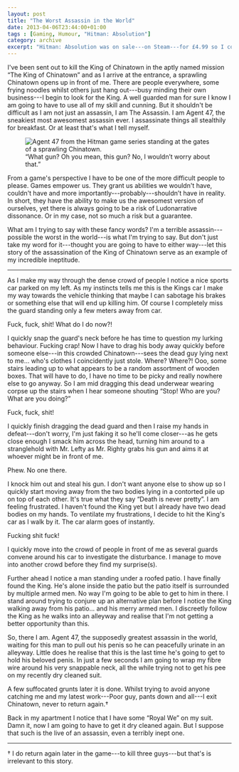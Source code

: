 ```yaml
---
layout: post
title: "The Worst Assassin in the World"
date: 2013-04-06T23:44:00+01:00
tags : [Gaming, Humour, "Hitman: Absolution"]
category: archive
excerpt: "Hitman: Absolution was on sale---on Steam---for £4.99 so I couldn't resist getting the latest instalment in the long running franchise that is the Hitman series. What follows is the recollection of a tale of failure and ineptitude because as it turned out, I am a pretty terrible assassin."
---
```

 I've been sent out to kill the King of Chinatown in the aptly named mission “The King of Chinatown” and as I arrive at the entrance, a sprawling Chinatown opens up in front of me. There are people everywhere, some frying noodles whilst others just hang out---busy minding their own business---I begin to look for the King. A well guarded man for sure I know I am going to have to use all of my skill and cunning. But it shouldn't be difficult as I am not just an assassin, I am The Assassin. I am Agent 47, the sneakiest most awesomest assassin ever. I assassinate things all stealthily for breakfast. Or at least that's what I tell myself.

<figure>
	<img class="js-lazy-load" data-original="/assets/posts/2013/april/the-worst-assassin-in-the-world/hitman-absolution-the-king-of-chinatown.jpg" alt="Agent 47 from the Hitman game series standing at the gates of a sprawling Chinatown.">
	<figcaption>“What gun? Oh you mean, this gun? No, I wouldn’t worry about that.”</figcaption>
</figure>

From a game's perspective I have to be one of the more difficult people to please. Games empower us. They grant us abilities we wouldn't have, couldn't have and more importantly---probably---shouldn’t have in reality. In short, they have the ability to make us the awesomest version of ourselves, yet there is always going to be a risk of Ludonarrative dissonance. Or in my case, not so much a risk but a guarantee.

What am I trying to say with these fancy words? I'm a terrible assassin---possible the worst in the world---is what I'm trying to say. But don't just take my word for it---thought you are going to have to either way---let this story of the assassination of the King of Chinatown serve as an example of my incredible ineptitude.

***

As I make my way through the dense crowd of people I notice a nice sports car parked on my left. As my instincts tells me this is the Kings car I make my way towards the vehicle thinking that maybe I can sabotage his brakes or something else that will end up killing him. Of course I completely miss the guard standing only a few meters away from car.

Fuck, fuck, shit! What do I do now?!

I quickly snap the guard's neck before he has time to question my lurking behaviour. Fucking crap! Now I have to drag his body away quickly before someone else---in this crowded Chinatown---sees the dead guy lying next to me… who's clothes I coincidently just stole. Where? Where?! Ooo, some stairs leading up to what appears to be a random assortment of wooden boxes. That will have to do, I have no time to be picky and really nowhere else to go anyway. So I am mid dragging this dead underwear wearing corpse up the stairs when I hear someone shouting “Stop! Who are you? What are you doing?”

Fuck, fuck, shit!

I quickly finish dragging the dead guard and then I raise my hands in defeat---don't worry, I'm just faking it so he'll come closer---as he gets close enough I smack him across the head, turning him around to a stranglehold with Mr. Lefty as Mr. Righty grabs his gun and aims it at whoever might be in front of me.

Phew. No one there.

I knock him out and steal his gun. I don't want anyone else to show up so I quickly start moving away from the two bodies lying in a contorted pile up on top of each other. It's true what they say “Death is never pretty”. I am feeling frustrated. I haven't found the King yet but I already have two dead bodies on my hands. To ventilate my frustrations, I decide to hit the King's car as I walk by it. The car alarm goes of instantly.

Fucking shit fuck!

<p data-pullquote="It’s true what they say “Death is never pretty”."></p>

I quickly move into the crowd of people in front of me as several guards convene around his car to investigate the disturbance. I manage to move into another crowd before they find my surprise(s).

Further ahead I notice a man standing under a roofed patio. I have finally found the King. He's alone inside the patio but the patio itself is surrounded by multiple armed men. No way I'm going to be able to get to him in there. I stand around trying to conjure up an alternative plan before I notice the King walking away from his patio… and his merry armed men. I discreetly follow the King as he walks into an alleyway and realise that I'm not getting a better opportunity than this.

So, there I am. Agent 47, the supposedly greatest assassin in the world, waiting for this man to pull out his penis so he can peacefully urinate in an alleyway. Little does he realise that this is the last time he's going to get to hold his beloved penis. In just a few seconds I am going to wrap my fibre wire around his very snappable neck, all the while trying not to get his pee on my recently dry cleaned suit.

A few suffocated grunts later it is done. Whilst trying to avoid anyone catching me and my latest work---Poor guy, pants down and all---I exit Chinatown, never to return again.†

Back in my apartment I notice that I have some “Royal We” on my suit. Damn it, now I am going to have to get it dry cleaned again. But I suppose that such is the live of an assassin, even a terribly inept one.

***

† I do return again later in the game---to kill three guys---but that's is irrelevant to this story.